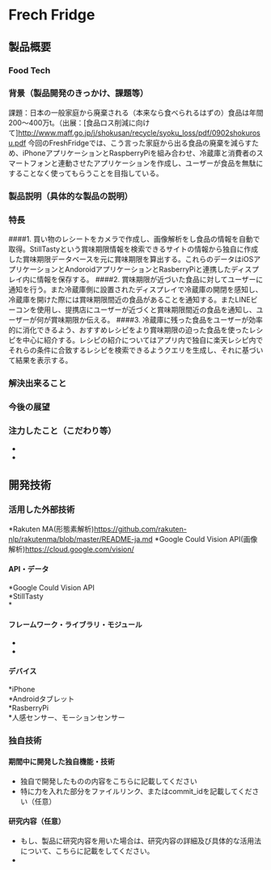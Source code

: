 # Frech Fridge
## 製品概要
### Food Tech
### 背景（製品開発のきっかけ、課題等）
課題：日本の一般家庭から廃棄される（本来なら食べられるはずの）食品は年間200〜400万t。（出展：[食品ロス削減に向けて]http://www.maff.go.jp/j/shokusan/recycle/syoku_loss/pdf/0902shokurosu.pdf
今回のFreshFridgeでは、こう言った家庭から出る食品の廃棄を減らすため、iPhoneアプリケーションとRaspberryPiを組み合わせ、冷蔵庫と消費者のスマートフォンと連動させたアプリケーションを作成し、ユーザーが食品を無駄にすることなく使ってもらうことを目指している。
### 製品説明（具体的な製品の説明）
### 特長
####1. 買い物のレシートをカメラで作成し、画像解析をし食品の情報を自動で取得。StillTastyという賞味期限情報を検索できるサイトの情報から独自に作成した賞味期限データベースを元に賞味期限を算出する。これらのデータはiOSアプリケーションとAndoroidアプリケーションとRasberryPiと連携したディスプレイ内に情報を保存する。
####2. 賞味期限が近づいた食品に対してユーザーに通知を行う。また冷蔵庫側に設置されたディスプレイで冷蔵庫の開閉を感知し、冷蔵庫を開けた際には賞味期限間近の食品があることを通知する。またLINEビーコンを使用し、提携店にユーザーが近づくと賞味期限間近の食品を通知し、ユーザーが何が賞味期限か伝える。
####3. 冷蔵庫に残った食品をユーザーが効率的に消化できるよう、おすすめレシピをより賞味期限の迫った食品を使ったレシピを中心に紹介する。レシピの紹介についてはアプリ内で独自に楽天レシピ内でそれらの条件に合致するレシピを検索できるようクエリを生成し、それに基づいて結果を表示する。


### 解決出来ること

### 今後の展望

### 注力したこと（こだわり等）
* 
* 

## 開発技術


### 活用した外部技術
*Rakuten MA(形態素解析)<https://github.com/rakuten-nlp/rakutenma/blob/master/README-ja.md>
*Google Could Vision API(画像解析)<https://cloud.google.com/vision/>

#### API・データ
*Google Could Vision API  
*StillTasty  
*

#### フレームワーク・ライブラリ・モジュール
* 
* 

#### デバイス
*iPhone  
*Androidタブレット  
*RasberryPi  
*人感センサー、モーションセンサー  


### 独自技術
#### 期間中に開発した独自機能・技術
* 独自で開発したものの内容をこちらに記載してください
* 特に力を入れた部分をファイルリンク、またはcommit_idを記載してください（任意）

#### 研究内容（任意）
* もし、製品に研究内容を用いた場合は、研究内容の詳細及び具体的な活用法について、こちらに記載をしてください。
* 
